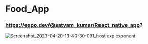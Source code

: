 # Food_App

### https://expo.dev/@satyam_kumar/React_native_app?

![Screenshot_2023-04-20-13-40-30-091_host exp exponent](https://user-images.githubusercontent.com/114215415/233304325-b4d9f4db-3101-47eb-9751-511d40581d72.jpg)
